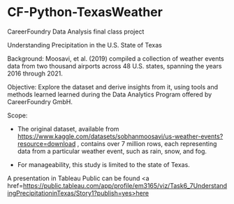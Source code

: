 # CF-Python-TexasWeather
CareerFoundry Data Analysis final class project

Understanding Precipitation in the U.S. State of Texas

Background: Moosavi, et al. (2019) compiled a collection of weather events data from two thousand airports across 48 U.S. states, spanning the years 2016 through 2021.

Objective: Explore the dataset and derive insights from it, using tools and methods learned learned during the Data Analytics Program offered by CareerFoundry GmbH.

Scope:

- The original dataset, available from https://www.kaggle.com/datasets/sobhanmoosavi/us-weather-events?resource=download , contains over 7 million rows, each representing data from a particular weather event, such as rain, snow, and fog.

- For manageability, this study is limited to the state of Texas.

A presentation in Tableau Public can be found <a href=https://public.tableau.com/app/profile/em3165/viz/Task6_7UnderstandingPrecipitationinTexas/Story1?publish=yes>here</a>
